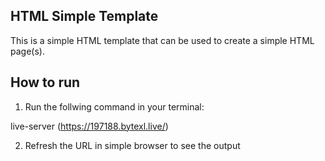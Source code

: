 ## HTML Simple Template

This is a simple HTML template that can be used to create a simple HTML page(s).

## How to run

1. Run the follwing command in your terminal:

live-server (https://197188.bytexl.live/)

2. Refresh the URL in simple browser to see the output
